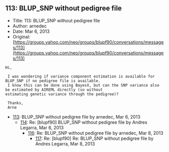 ## 113: BLUP_SNP without pedigree file

- Title: 113: BLUP_SNP without pedigree file
- Author: arnedec
- Date: Mar 6, 2013
- Original: [https://groups.yahoo.com/neo/groups/blupf90/conversations/messages/113](https://groups.yahoo.com/neo/groups/blupf90/conversations/messages/113)

```
Hi,

 I was wondering if variance component estimation is available for BLUP_SNP if no pedigree file is available.
 I know this can be done using BayesX, but can the SNP variance also be estimated by AIREML directly (so without
estimating genetic variance through the pedigree)?

 Thanks,
 Arne
```

- [113](0113.md): BLUP_SNP without pedigree file by arnedec, Mar 6, 2013
    - [114](0114.md): Re: [blupf90] BLUP_SNP without pedigree file by Andres Legarra, Mar 6, 2013
        - [116](0116.md): Re: BLUP_SNP without pedigree file by arnedec, Mar 8, 2013
            - [117](0117.md): Re: [blupf90] Re: BLUP_SNP without pedigree file by Andres Legarra, Mar 8, 2013

